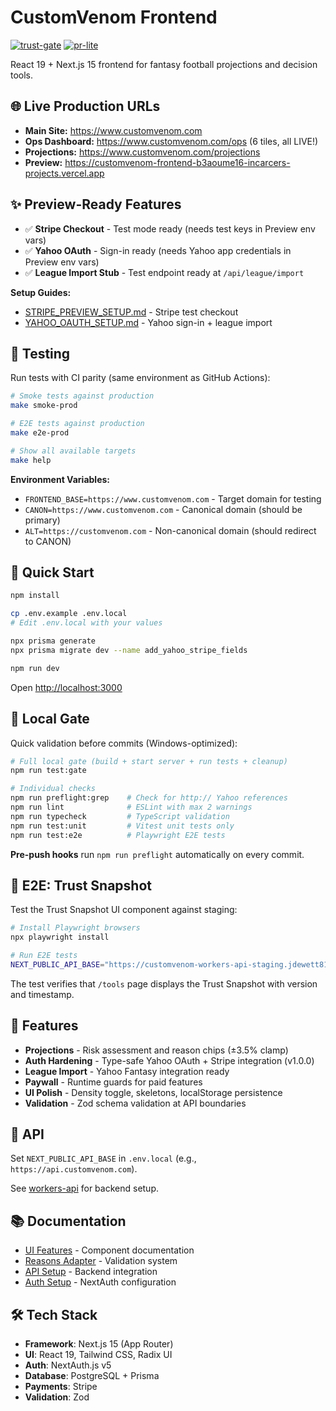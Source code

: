 # CustomVenom Frontend

[![trust-gate](https://github.com/CustomVenom/customvenom-frontend/actions/workflows/trust-gate.yml/badge.svg)](https://github.com/CustomVenom/customvenom-frontend/actions/workflows/trust-gate.yml)
[![pr-lite](https://github.com/CustomVenom/customvenom-frontend/actions/workflows/pr-lite.yml/badge.svg)](https://github.com/CustomVenom/customvenom-frontend/actions/workflows/pr-lite.yml)

React 19 + Next.js 15 frontend for fantasy football projections and decision tools.

## 🌐 Live Production URLs

- **Main Site:** https://www.customvenom.com
- **Ops Dashboard:** https://www.customvenom.com/ops (6 tiles, all LIVE!)
- **Projections:** https://www.customvenom.com/projections
- **Preview:** https://customvenom-frontend-b3aoume16-incarcers-projects.vercel.app

## ✨ Preview-Ready Features

- ✅ **Stripe Checkout** - Test mode ready (needs test keys in Preview env vars)
- ✅ **Yahoo OAuth** - Sign-in ready (needs Yahoo app credentials in Preview env vars)
- ✅ **League Import Stub** - Test endpoint ready at `/api/league/import`

**Setup Guides:**
- [STRIPE_PREVIEW_SETUP.md](./STRIPE_PREVIEW_SETUP.md) - Stripe test checkout
- [YAHOO_OAUTH_SETUP.md](./YAHOO_OAUTH_SETUP.md) - Yahoo sign-in + league import

## 🧪 Testing

Run tests with CI parity (same environment as GitHub Actions):

```bash
# Smoke tests against production
make smoke-prod

# E2E tests against production
make e2e-prod

# Show all available targets
make help
```

**Environment Variables:**
- `FRONTEND_BASE=https://www.customvenom.com` - Target domain for testing
- `CANON=https://www.customvenom.com` - Canonical domain (should be primary)
- `ALT=https://customvenom.com` - Non-canonical domain (should redirect to CANON)

## 🚀 Quick Start

```bash
npm install

cp .env.example .env.local
# Edit .env.local with your values

npx prisma generate
npx prisma migrate dev --name add_yahoo_stripe_fields

npm run dev
```

Open [http://localhost:3000](http://localhost:3000)

## 🚪 Local Gate

Quick validation before commits (Windows-optimized):

```bash
# Full local gate (build + start server + run tests + cleanup)
npm run test:gate

# Individual checks
npm run preflight:grep    # Check for http:// Yahoo references
npm run lint              # ESLint with max 2 warnings
npm run typecheck         # TypeScript validation
npm run test:unit         # Vitest unit tests only
npm run test:e2e          # Playwright E2E tests
```

**Pre-push hooks** run `npm run preflight` automatically on every commit.

## 🧪 E2E: Trust Snapshot

Test the Trust Snapshot UI component against staging:

```bash
# Install Playwright browsers
npx playwright install

# Run E2E tests
NEXT_PUBLIC_API_BASE="https://customvenom-workers-api-staging.jdewett81.workers.dev" npm run test:e2e
```

The test verifies that `/tools` page displays the Trust Snapshot with version and timestamp.

## 🎯 Features

- **Projections** - Risk assessment and reason chips (±3.5% clamp)
- **Auth Hardening** - Type-safe Yahoo OAuth + Stripe integration (v1.0.0)
- **League Import** - Yahoo Fantasy integration ready
- **Paywall** - Runtime guards for paid features
- **UI Polish** - Density toggle, skeletons, localStorage persistence
- **Validation** - Zod schema validation at API boundaries

## 📡 API

Set `NEXT_PUBLIC_API_BASE` in `.env.local` (e.g., `https://api.customvenom.com`).

See [workers-api](../customvenom-workers-api) for backend setup.

## 📚 Documentation

- [UI Features](./UI_FEATURES.md) - Component documentation
- [Reasons Adapter](./REASONS_ADAPTER.md) - Validation system
- [API Setup](./API_SETUP.md) - Backend integration
- [Auth Setup](./AUTH_SETUP_COMPLETE.md) - NextAuth configuration

## 🛠️ Tech Stack

- **Framework**: Next.js 15 (App Router)
- **UI**: React 19, Tailwind CSS, Radix UI
- **Auth**: NextAuth.js v5
- **Database**: PostgreSQL + Prisma
- **Payments**: Stripe
- **Validation**: Zod
